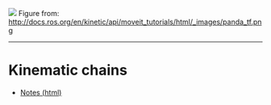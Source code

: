 ![](http://docs.ros.org/en/kinetic/api/moveit_tutorials/html/_images/panda_tf.png)
Figure from: http://docs.ros.org/en/kinetic/api/moveit_tutorials/html/_images/panda_tf.png

---

# Kinematic chains

- [Notes (html)](https://htmlpreview.github.io/?https://github.com/eraldoribeiro/3D_transformations/blob/main/transformations3D.html)



